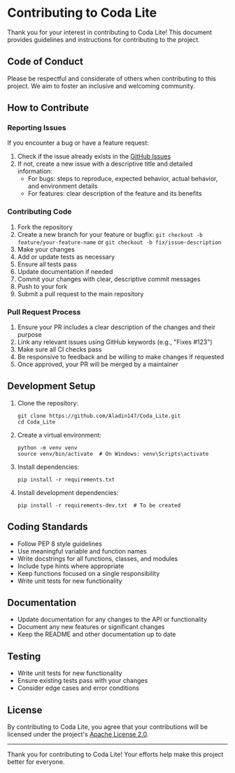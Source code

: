 # Contributing to Coda Lite

Thank you for your interest in contributing to Coda Lite! This document provides guidelines and instructions for contributing to the project.

## Code of Conduct

Please be respectful and considerate of others when contributing to this project. We aim to foster an inclusive and welcoming community.

## How to Contribute

### Reporting Issues

If you encounter a bug or have a feature request:

1. Check if the issue already exists in the [GitHub Issues](https://github.com/Aladin147/Coda_Lite/issues)
2. If not, create a new issue with a descriptive title and detailed information:
   - For bugs: steps to reproduce, expected behavior, actual behavior, and environment details
   - For features: clear description of the feature and its benefits

### Contributing Code

1. Fork the repository
2. Create a new branch for your feature or bugfix: `git checkout -b feature/your-feature-name` or `git checkout -b fix/issue-description`
3. Make your changes
4. Add or update tests as necessary
5. Ensure all tests pass
6. Update documentation if needed
7. Commit your changes with clear, descriptive commit messages
8. Push to your fork
9. Submit a pull request to the main repository

### Pull Request Process

1. Ensure your PR includes a clear description of the changes and their purpose
2. Link any relevant issues using GitHub keywords (e.g., "Fixes #123")
3. Make sure all CI checks pass
4. Be responsive to feedback and be willing to make changes if requested
5. Once approved, your PR will be merged by a maintainer

## Development Setup

1. Clone the repository:
   ```
   git clone https://github.com/Aladin147/Coda_Lite.git
   cd Coda_Lite
   ```

2. Create a virtual environment:
   ```
   python -m venv venv
   source venv/bin/activate  # On Windows: venv\Scripts\activate
   ```

3. Install dependencies:
   ```
   pip install -r requirements.txt
   ```

4. Install development dependencies:
   ```
   pip install -r requirements-dev.txt  # To be created
   ```

## Coding Standards

- Follow PEP 8 style guidelines
- Use meaningful variable and function names
- Write docstrings for all functions, classes, and modules
- Include type hints where appropriate
- Keep functions focused on a single responsibility
- Write unit tests for new functionality

## Documentation

- Update documentation for any changes to the API or functionality
- Document any new features or significant changes
- Keep the README and other documentation up to date

## Testing

- Write unit tests for new functionality
- Ensure existing tests pass with your changes
- Consider edge cases and error conditions

## License

By contributing to Coda Lite, you agree that your contributions will be licensed under the project's [Apache License 2.0](../LICENSE).

---

Thank you for contributing to Coda Lite! Your efforts help make this project better for everyone.
